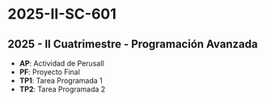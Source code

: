 # 2025-II-SC-601

## 2025 - II Cuatrimestre - Programación Avanzada

- **AP**: Actividad de Perusall
- **PF**: Proyecto Final
- **TP1**: Tarea Programada 1
- **TP2**: Tarea Programada 2
